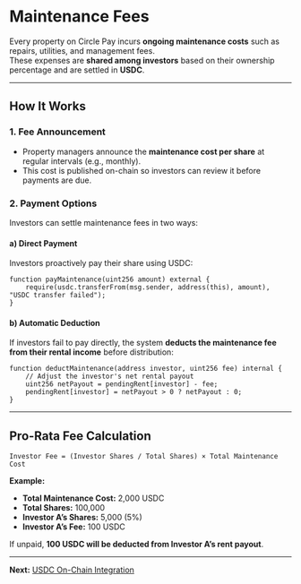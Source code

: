 # Maintenance Fees

Every property on Circle Pay incurs **ongoing maintenance costs** such as repairs, utilities, and management fees.  
These expenses are **shared among investors** based on their ownership percentage and are settled in **USDC**.

---

## How It Works

### 1. Fee Announcement

- Property managers announce the **maintenance cost per share** at regular intervals (e.g., monthly).
- This cost is published on-chain so investors can review it before payments are due.

### 2. Payment Options

Investors can settle maintenance fees in two ways:

#### **a) Direct Payment**

Investors proactively pay their share using USDC:

```solidity
function payMaintenance(uint256 amount) external {
    require(usdc.transferFrom(msg.sender, address(this), amount), "USDC transfer failed");
}
```

#### **b) Automatic Deduction**

If investors fail to pay directly, the system **deducts the maintenance fee from their rental income** before distribution:

```solidity
function deductMaintenance(address investor, uint256 fee) internal {
    // Adjust the investor's net rental payout
    uint256 netPayout = pendingRent[investor] - fee;
    pendingRent[investor] = netPayout > 0 ? netPayout : 0;
}
```

---

## Pro-Rata Fee Calculation

```
Investor Fee = (Investor Shares / Total Shares) × Total Maintenance Cost
```

**Example:**

- **Total Maintenance Cost:** 2,000 USDC
- **Total Shares:** 100,000
- **Investor A’s Shares:** 5,000 (5%)
- **Investor A’s Fee:** 100 USDC

If unpaid, **100 USDC will be deducted from Investor A’s rent payout**.

---

**Next:** [USDC On-Chain Integration](../usdc/onchain.md)
